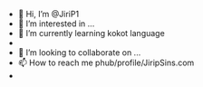 - 👋 Hi, I’m @JiriP1
- 👀 I’m interested in ...
- 🌱 I’m currently learning kokot language
-
- 💞️ I’m looking to collaborate on ...
- 📫 How to reach me phub/profile/JiripSins.com
-

<!---
JiriP1/JiriP1 is a ✨ special ✨ repository because its `README.md` (this file) appears on your GitHub profile.
You can click the Preview link to take a look at your changes.
--->

